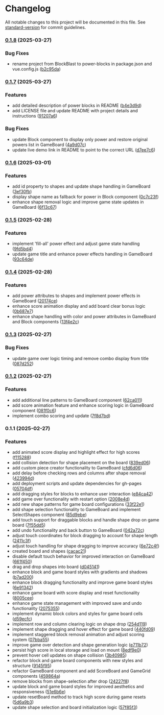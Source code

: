 # Changelog

All notable changes to this project will be documented in this file. See [standard-version](https://github.com/conventional-changelog/standard-version) for commit guidelines.

### [0.1.8](https://github.com/leonardoad/power-blocks/compare/v0.1.7...v0.1.8) (2025-03-27)


### Bug Fixes

* rename project from BlockBlast to power-blocks in package.json and vue.config.js ([b2c95da](https://github.com/leonardoad/power-blocks/commit/b2c95dabaf0c9a24babced2301a7c091bfb9751d))

### [0.1.7](https://github.com/leonardoad/power-blocks/compare/v0.1.6...v0.1.7) (2025-03-27)


### Features

* add detailed description of power blocks in README ([b4e3d9d](https://github.com/leonardoad/power-blocks/commit/b4e3d9de706f61b6fd4d531c8be89e276e6aa58b))
* add LICENSE file and update README with project details and instructions ([91207a6](https://github.com/leonardoad/power-blocks/commit/91207a6b6021bf1101669f1ed33c437d16c4a603))


### Bug Fixes

* update Block component to display only power and restore original powers list in GameBoard ([4a9d07c](https://github.com/leonardoad/power-blocks/commit/4a9d07c9297204a118e20cd11ace07546b7387d6))
* update live demo link in README to point to the correct URL ([d7ee7c6](https://github.com/leonardoad/power-blocks/commit/d7ee7c6987f5ff3cce26dc797a0b15811ccc6f12))

### [0.1.6](https://github.com/leonardoad/BlockBlast/compare/v0.1.5...v0.1.6) (2025-03-01)


### Features

* add id property to shapes and update shape handling in GameBoard ([3ef30fb](https://github.com/leonardoad/BlockBlast/commit/3ef30fb6cd3d4898c331d792e07dd4da868acb44))
* display shape name as fallback for power in Block component ([0c7c23f](https://github.com/leonardoad/BlockBlast/commit/0c7c23ff7e67dee182db1e80a2bfcfc14faaec5c))
* enhance shape removal logic and improve game state updates in GameBoard ([6f13c67](https://github.com/leonardoad/BlockBlast/commit/6f13c67b839a422df3c7fe29b1db7c047bef39fb))

### [0.1.5](https://github.com/leonardoad/BlockBlast/compare/v0.1.4...v0.1.5) (2025-02-28)


### Features

* implement 'fill-all' power effect and adjust game state handling ([9fd5bd4](https://github.com/leonardoad/BlockBlast/commit/9fd5bd490d3354c7ab7841b632fde3245cec86e1))
* update game title and enhance power effects handling in GameBoard ([93c64de](https://github.com/leonardoad/BlockBlast/commit/93c64de3bb2ef531487beeb57f56a53691e86baf))

### [0.1.4](https://github.com/leonardoad/BlockBlast/compare/v0.1.3...v0.1.4) (2025-02-28)


### Features

* add power attributes to shapes and implement power effects in GameBoard ([20174ce](https://github.com/leonardoad/BlockBlast/commit/20174ce6702dffeff63bb4e349c982676f01c64d))
* enhance score animation display and add board clear bonus logic ([0b687e7](https://github.com/leonardoad/BlockBlast/commit/0b687e7c4a7ec7daf62e4319ff0b3273e7229f77))
* enhance shape handling with color and power attributes in GameBoard and Block components ([13f4e2c](https://github.com/leonardoad/BlockBlast/commit/13f4e2c5aa435330e9a216a5487861cc4e8eb951))

### [0.1.3](https://github.com/leonardoad/BlockBlast/compare/v0.1.2...v0.1.3) (2025-02-27)


### Bug Fixes

* update game over logic timing and remove combo display from title ([087d252](https://github.com/leonardoad/BlockBlast/commit/087d252afc0073835475ffc27090d8b5b602a350))

### [0.1.2](https://github.com/leonardoad/BlockBlast/compare/v0.1.1...v0.1.2) (2025-02-27)


### Features

* add additional line patterns to GameBoard component ([62ca011](https://github.com/leonardoad/BlockBlast/commit/62ca011db3f295d67b8af1793476bd48fabe862d))
* add score animation feature and enhance scoring logic in GameBoard component ([081f0c6](https://github.com/leonardoad/BlockBlast/commit/081f0c6d001fd3724f49735ad2fca5be74e75b24))
* implement combo scoring and update ([7f8d7bd](https://github.com/leonardoad/BlockBlast/commit/7f8d7bd35a2a51df58866b94cb3e2a4e25fdf8e6))

### 0.1.1 (2025-02-27)


### Features

* add animated score display and highlight effect for high scores ([f115288](https://github.com/leonardoad/BlockBlast/commit/f1152880a2ae0b1e5ca198c59fd16f1957d7fe0f))
* add collision detection for shape placement on the board ([839ed06](https://github.com/leonardoad/BlockBlast/commit/839ed067415451628c535c0cb1e93bc11f171c30))
* add custom piece creator functionality to GameBoard ([cfd6d06](https://github.com/leonardoad/BlockBlast/commit/cfd6d067bd68a9eee412d5bf81e09e7e817086e7))
* add delay before checking rows and columns after shape removal ([423994d](https://github.com/leonardoad/BlockBlast/commit/423994d3a2c5c63841495e9b1783584db4a77eb7))
* add deployment scripts and update dependencies for gh-pages ([05704df](https://github.com/leonardoad/BlockBlast/commit/05704df345d8b8b15ec56e1bdbb5650eed4a14f5))
* add dragging styles for blocks to enhance user interaction ([e84ca42](https://github.com/leonardoad/BlockBlast/commit/e84ca423678b48c62ab2fe15582c771eb697b5b0))
* add game over functionality with restart option ([2008e4d](https://github.com/leonardoad/BlockBlast/commit/2008e4d31cd6b4cd31a37bfe44baf3d4286039ca))
* add new shape patterns for game board configurations ([33f22e1](https://github.com/leonardoad/BlockBlast/commit/33f22e17f0ec72a23e2a55c48e2bc81a2dd3dbdf))
* add shape selection functionality to GameBoard and implement SelectShapes component ([85d9ebe](https://github.com/leonardoad/BlockBlast/commit/85d9ebeaf009ee57d13bf1823d06a9cb7eefec84))
* add touch support for draggable blocks and handle shape drop on game board ([7f55dd5](https://github.com/leonardoad/BlockBlast/commit/7f55dd50a3b18b22f9dbfb6599ffc6b72821d9a1))
* add undo functionality and back button to GameBoard ([042a72c](https://github.com/leonardoad/BlockBlast/commit/042a72c11d09f2c3890dd749eb0ea5694f1d4911))
* adjust touch coordinates for block dragging to account for shape length ([2411c3f](https://github.com/leonardoad/BlockBlast/commit/2411c3fa1618b211e06accb4cf184a14e65b1861))
* adjust touch handling for shape dragging to improve accuracy ([6e72c4f](https://github.com/leonardoad/BlockBlast/commit/6e72c4f1e6c0f6b6a5b43aba2a2e74efcb1fb201))
* created board and shapes ([cacac21](https://github.com/leonardoad/BlockBlast/commit/cacac21704bd5c7a4c152bf812e2e31af70b7d04))
* disable default touch behavior for improved interaction on GameBoard ([661f450](https://github.com/leonardoad/BlockBlast/commit/661f4509bc4b66a72b0a45c0f509bfad78de7090))
* drag and drop shapes into board ([d045141](https://github.com/leonardoad/BlockBlast/commit/d045141930ef8ca933615597e81a30b7bc92e945))
* enhance block and game board styles with gradients and shadows ([b7ad200](https://github.com/leonardoad/BlockBlast/commit/b7ad200c9d21247e44503555280c4ae43a22885e))
* enhance block dragging functionality and improve game board styles ([6e91342](https://github.com/leonardoad/BlockBlast/commit/6e913426c2952f0428d3f7f8e227dd41c619e697))
* enhance game board with score display and reset functionality ([8005cee](https://github.com/leonardoad/BlockBlast/commit/8005cee82f7eaf48e1fc0c7eba012880f5b39476))
* enhance game state management with improved save and undo functionality ([2075355](https://github.com/leonardoad/BlockBlast/commit/2075355fa54daf6c9f5b8b6085e6c17132ec41e0))
* implement dynamic block colors and styles for game board cells ([d59ecfc](https://github.com/leonardoad/BlockBlast/commit/d59ecfc3ffd363808af2f8dc0299fc1b521030c9))
* implement row and column clearing logic on shape drop ([254d119](https://github.com/leonardoad/BlockBlast/commit/254d119206340275a7b684657b9c08de5bfc88a2))
* implement shape dragging and hover effect for game board ([440fd09](https://github.com/leonardoad/BlockBlast/commit/440fd09831622cb024058638daabece61517bfab))
* implement staggered block removal animation and adjust scoring system ([07bba55](https://github.com/leonardoad/BlockBlast/commit/07bba55f16e2166e5307020ab391a6a90f36d265))
* improve game over detection and shape generation logic ([e711b72](https://github.com/leonardoad/BlockBlast/commit/e711b7227450e690437de8be25e50d0eae5d3f79))
* persist high score in local storage and load on mount ([8edf9e0](https://github.com/leonardoad/BlockBlast/commit/8edf9e0bb7850bf6de089629e7bfbf28df8f96ae))
* prevent hover cell updates on shape collision ([3b40985](https://github.com/leonardoad/BlockBlast/commit/3b40985a0f4afc0dc3f50aab13f3c34e0f92fbae))
* refactor block and game board components with new styles and structure ([9145f95](https://github.com/leonardoad/BlockBlast/commit/9145f95843795927032618dc1d3dd1083514933a))
* refactor GameBoard component and add ScoreBoard and GameGrid components ([459864a](https://github.com/leonardoad/BlockBlast/commit/459864a32d750caa2bc4169ed441a84841163cff))
* remove blocks from shape-selection after drop ([24227f8](https://github.com/leonardoad/BlockBlast/commit/24227f813e1f14fae6569e3720a01e4eff252f1b))
* update block and game board styles for improved aesthetics and responsiveness ([51e6b6e](https://github.com/leonardoad/BlockBlast/commit/51e6b6e7f251f0b2cb89e0aef4634f0ce2f86d98))
* update resetBoard method to track high score during game resets ([5d6a9b3](https://github.com/leonardoad/BlockBlast/commit/5d6a9b3402270bfc371150b9ee7253def6f05baf))
* update shape selection and board initialization logic ([57f85f3](https://github.com/leonardoad/BlockBlast/commit/57f85f3f46bb0685fc00d71f38077d201ce9f88b))
